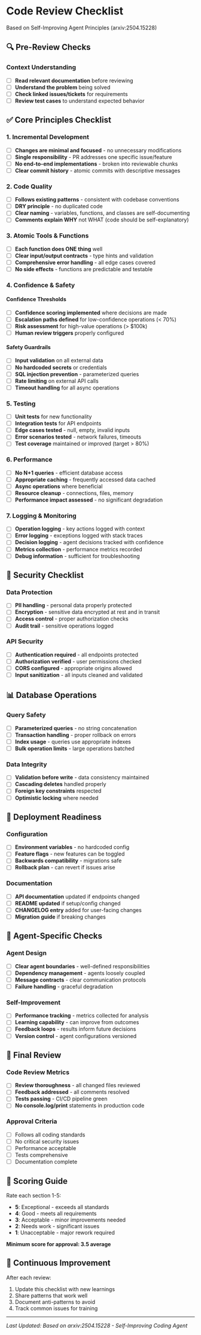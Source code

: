 # Code Review Checklist
Based on Self-Improving Agent Principles (arxiv:2504.15228)

## 🔍 Pre-Review Checks

### Context Understanding
- [ ] **Read relevant documentation** before reviewing
- [ ] **Understand the problem** being solved
- [ ] **Check linked issues/tickets** for requirements
- [ ] **Review test cases** to understand expected behavior

## ✅ Core Principles Checklist

### 1. Incremental Development
- [ ] **Changes are minimal and focused** - no unnecessary modifications
- [ ] **Single responsibility** - PR addresses one specific issue/feature
- [ ] **No end-to-end implementations** - broken into reviewable chunks
- [ ] **Clear commit history** - atomic commits with descriptive messages

### 2. Code Quality
- [ ] **Follows existing patterns** - consistent with codebase conventions
- [ ] **DRY principle** - no duplicated code
- [ ] **Clear naming** - variables, functions, and classes are self-documenting
- [ ] **Comments explain WHY** not WHAT (code should be self-explanatory)

### 3. Atomic Tools & Functions
- [ ] **Each function does ONE thing** well
- [ ] **Clear input/output contracts** - type hints and validation
- [ ] **Comprehensive error handling** - all edge cases covered
- [ ] **No side effects** - functions are predictable and testable

### 4. Confidence & Safety

#### Confidence Thresholds
- [ ] **Confidence scoring implemented** where decisions are made
- [ ] **Escalation paths defined** for low-confidence operations (< 70%)
- [ ] **Risk assessment** for high-value operations (> $100k)
- [ ] **Human review triggers** properly configured

#### Safety Guardrails
- [ ] **Input validation** on all external data
- [ ] **No hardcoded secrets** or credentials
- [ ] **SQL injection prevention** - parameterized queries
- [ ] **Rate limiting** on external API calls
- [ ] **Timeout handling** for all async operations

### 5. Testing
- [ ] **Unit tests** for new functionality
- [ ] **Integration tests** for API endpoints
- [ ] **Edge cases tested** - null, empty, invalid inputs
- [ ] **Error scenarios tested** - network failures, timeouts
- [ ] **Test coverage** maintained or improved (target > 80%)

### 6. Performance
- [ ] **No N+1 queries** - efficient database access
- [ ] **Appropriate caching** - frequently accessed data cached
- [ ] **Async operations** where beneficial
- [ ] **Resource cleanup** - connections, files, memory
- [ ] **Performance impact assessed** - no significant degradation

### 7. Logging & Monitoring
- [ ] **Operation logging** - key actions logged with context
- [ ] **Error logging** - exceptions logged with stack traces
- [ ] **Decision logging** - agent decisions tracked with confidence
- [ ] **Metrics collection** - performance metrics recorded
- [ ] **Debug information** - sufficient for troubleshooting

## 🔐 Security Checklist

### Data Protection
- [ ] **PII handling** - personal data properly protected
- [ ] **Encryption** - sensitive data encrypted at rest and in transit
- [ ] **Access control** - proper authorization checks
- [ ] **Audit trail** - sensitive operations logged

### API Security
- [ ] **Authentication required** - all endpoints protected
- [ ] **Authorization verified** - user permissions checked
- [ ] **CORS configured** - appropriate origins allowed
- [ ] **Input sanitization** - all inputs cleaned and validated

## 📊 Database Operations

### Query Safety
- [ ] **Parameterized queries** - no string concatenation
- [ ] **Transaction handling** - proper rollback on errors
- [ ] **Index usage** - queries use appropriate indexes
- [ ] **Bulk operation limits** - large operations batched

### Data Integrity
- [ ] **Validation before write** - data consistency maintained
- [ ] **Cascading deletes** handled properly
- [ ] **Foreign key constraints** respected
- [ ] **Optimistic locking** where needed

## 🚀 Deployment Readiness

### Configuration
- [ ] **Environment variables** - no hardcoded config
- [ ] **Feature flags** - new features can be toggled
- [ ] **Backwards compatibility** - migrations safe
- [ ] **Rollback plan** - can revert if issues arise

### Documentation
- [ ] **API documentation** updated if endpoints changed
- [ ] **README updated** if setup/config changed
- [ ] **CHANGELOG entry** added for user-facing changes
- [ ] **Migration guide** if breaking changes

## 🤖 Agent-Specific Checks

### Agent Design
- [ ] **Clear agent boundaries** - well-defined responsibilities
- [ ] **Dependency management** - agents loosely coupled
- [ ] **Message contracts** - clear communication protocols
- [ ] **Failure handling** - graceful degradation

### Self-Improvement
- [ ] **Performance tracking** - metrics collected for analysis
- [ ] **Learning capability** - can improve from outcomes
- [ ] **Feedback loops** - results inform future decisions
- [ ] **Version control** - agent configurations versioned

## 📝 Final Review

### Code Review Metrics
- [ ] **Review thoroughness** - all changed files reviewed
- [ ] **Feedback addressed** - all comments resolved
- [ ] **Tests passing** - CI/CD pipeline green
- [ ] **No console.log/print** statements in production code

### Approval Criteria
- [ ] Follows all coding standards
- [ ] No critical security issues
- [ ] Performance acceptable
- [ ] Tests comprehensive
- [ ] Documentation complete

## 🎯 Scoring Guide

Rate each section 1-5:
- **5**: Exceptional - exceeds all standards
- **4**: Good - meets all requirements
- **3**: Acceptable - minor improvements needed
- **2**: Needs work - significant issues
- **1**: Unacceptable - major rework required

**Minimum score for approval: 3.5 average**

## 🔄 Continuous Improvement

After each review:
1. Update this checklist with new learnings
2. Share patterns that work well
3. Document anti-patterns to avoid
4. Track common issues for training

---

*Last Updated: Based on arxiv:2504.15228 - Self-Improving Coding Agent*